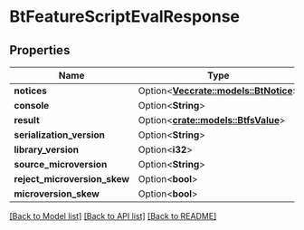 # BtFeatureScriptEvalResponse

## Properties

Name | Type | Description | Notes
------------ | ------------- | ------------- | -------------
**notices** | Option<[**Vec<crate::models::BtNotice>**](BTNotice.md)> |  | [optional]
**console** | Option<**String**> |  | [optional]
**result** | Option<[**crate::models::BtfsValue**](BTFSValue.md)> |  | [optional]
**serialization_version** | Option<**String**> |  | [optional]
**library_version** | Option<**i32**> |  | [optional]
**source_microversion** | Option<**String**> |  | [optional]
**reject_microversion_skew** | Option<**bool**> |  | [optional]
**microversion_skew** | Option<**bool**> |  | [optional]

[[Back to Model list]](../README.md#documentation-for-models) [[Back to API list]](../README.md#documentation-for-api-endpoints) [[Back to README]](../README.md)


